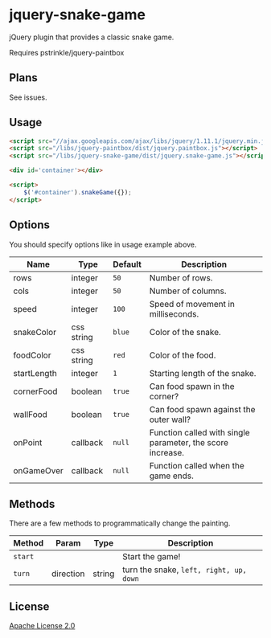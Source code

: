 # jquery-snake-game
jQuery plugin that provides a classic snake game.

Requires pstrinkle/jquery-paintbox


Plans
-----

See issues.

Usage
-----
```html
<script src="//ajax.googleapis.com/ajax/libs/jquery/1.11.1/jquery.min.js"></script>
<script src="/libs/jquery-paintbox/dist/jquery.paintbox.js"></script>
<script src="/libs/jquery-snake-game/dist/jquery.snake-game.js"></script>

<div id='container'></div>

<script>
    $('#container').snakeGame({});
</script>
```

Options
-------
You should specify options like in usage example above.

| Name | Type | Default | Description |
| ---- | ---- | ---- | ---- |
| rows | integer | `50` | Number of rows. |
| cols | integer | `50` | Number of columns. |
| speed | integer | `100` | Speed of movement in milliseconds. |
| snakeColor | css string | `blue` | Color of the snake. |
| foodColor | css string | `red` | Color of the food. |
| startLength | integer | `1` | Starting length of the snake. |
| cornerFood | boolean | `true` | Can food spawn in the corner? |
| wallFood | boolean | `true` | Can food spawn against the outer wall? |
| onPoint | callback | `null` | Function called with single parameter, the score increase. |
| onGameOver | callback | `null` | Function called when the game ends. |

Methods
-------
There are a few methods to programmatically change the painting.

| Method | Param | Type | Description |
| ---- | ---- | ---- | ---- |
| `start` | |  | Start the game! |
| `turn` | direction | string | turn the snake, `left, right, up, down` |

License
-------
[Apache License 2.0](http://www.apache.org/licenses/LICENSE-2.0)



